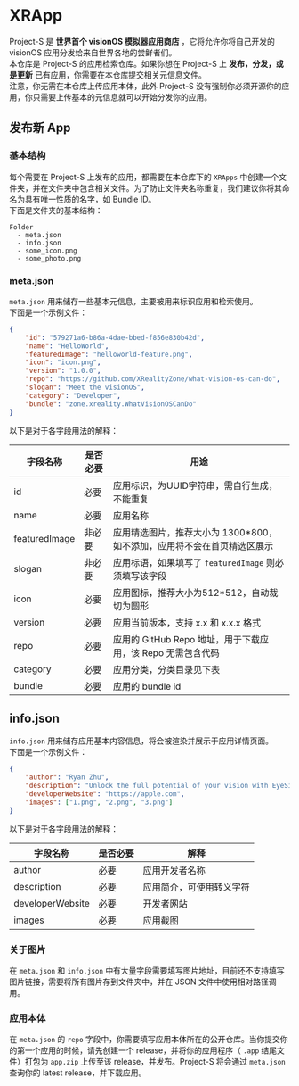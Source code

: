 # XRApp

Project-S 是 **世界首个 visionOS 模拟器应用商店** ，它将允许你将自己开发的 visionOS 应用分发给来自世界各地的尝鲜者们。
<br>
本仓库是 Project-S 的应用检索仓库。如果你想在 Project-S 上 **发布，分发，或是更新** 已有应用，你需要在本仓库提交相关元信息文件。
<br>
注意，你无需在本仓库上传应用本体，此外 Project-S 没有强制你必须开源你的应用，你只需要上传基本的元信息就可以开始分发你的应用。

## 发布新 App

### 基本结构

每个需要在 Project-S 上发布的应用，都需要在本仓库下的 `XRApps` 中创建一个文件夹，并在文件夹中包含相关文件。为了防止文件夹名称重复，我们建议你将其命名为具有唯一性质的名字，如 Bundle ID。
<br>
下面是文件夹的基本结构：

```other
Folder
  - meta.json
  - info.json
  - some_icon.png
  - some_photo.png
```

### meta.json

`meta.json` 用来储存一些基本元信息，主要被用来标识应用和检索使用。
<br>
下面是一个示例文件：

```json
{
    "id": "579271a6-b86a-4dae-bbed-f856e830b42d",
    "name": "HelloWorld",
    "featuredImage": "helloworld-feature.png",
    "icon": "icon.png",
    "version": "1.0.0",
    "repo": "https://github.com/XRealityZone/what-vision-os-can-do",
    "slogan": "Meet the visionOS",
    "category": "Developer",
    "bundle": "zone.xreality.WhatVisionOSCanDo"
}
```

以下是对于各字段用法的解释：

| 字段名称          | 是否必要 | 用途                                       |
| ------------- | ---- | ---------------------------------------- |
| id            | 必要   | 应用标识，为UUID字符串，需自行生成，不能重复                 |
| name          | 必要   | 应用名称                                     |
| featuredImage | 非必要  | 应用精选图片，推荐大小为 1300*800，如不添加，应用将不会在首页精选区展示 |
| slogan        | 非必要  | 应用标语，如果填写了 `featuredImage` 则必须填写该字段      |
| icon          | 必要   | 应用图标，推荐大小为512*512，自动裁切为圆形                |
| version       | 必要   | 应用当前版本，支持 x.x 和 x.x.x 格式                 |
| repo          | 必要   | 应用的 GitHub Repo 地址，用于下载应用，该 Repo 无需包含代码  |
| category      | 必要   | 应用分类，分类目录见下表                             |
| bundle        | 必要   | 应用的 bundle id                            |

## info.json

`info.json` 用来储存应用基本内容信息，将会被渲染并展示于应用详情页面。
<br>
下面是一个示例文件：

```json
{
    "author": "Ryan Zhu",
    "description": "Unlock the full potential of your vision with EyeSight, a groundbreaking vision OS app designed to enhance and manage your visual experiences in real-time. EyeSight leverages the most advanced artificial intelligence and machine learning algorithms to analyze and interpret visual data, providing you with a host of functionalities that will redefine the way you see the world.\nKey Features:\nEnhanced Visual Perception: EyeSight uses real-time image processing and computer vision algorithms to optimize the images and videos you see, adjusting contrast, brightness, and sharpness to provide a clearer, more detailed view of your surroundings.\nObject and Text Recognition: EyeSight can identify and categorize objects and text in your field of vision, providing you with relevant information and context about what you are looking at.",
    "developerWebsite": "https://apple.com",
    "images": ["1.png", "2.png", "3.png"]
}
```

以下是对于各字段用法的解释：

| 字段名称             | 是否必要 | 解释           |
| ---------------- | ---- | ------------ |
| author           | 必要   | 应用开发者名称      |
| description      | 必要   | 应用简介，可使用转义字符 |
| developerWebsite | 必要   | 开发者网站        |
| images           | 必要   | 应用截图         |

### 关于图片

在 `meta.json` 和 `info.json` 中有大量字段需要填写图片地址，目前还不支持填写图片链接，需要将所有图片存到文件夹中，并在 JSON 文件中使用相对路径调用。

### 应用本体

在 `meta.json` 的 `repo` 字段中，你需要填写应用本体所在的公开仓库。当你提交你的第一个应用的时候，请先创建一个 release，并将你的应用程序（ `.app` 结尾文件）打包为 `app.zip` 上传至该 release，并发布。Project-S 将会通过 `meta.json` 查询你的 latest release，并下载应用。

